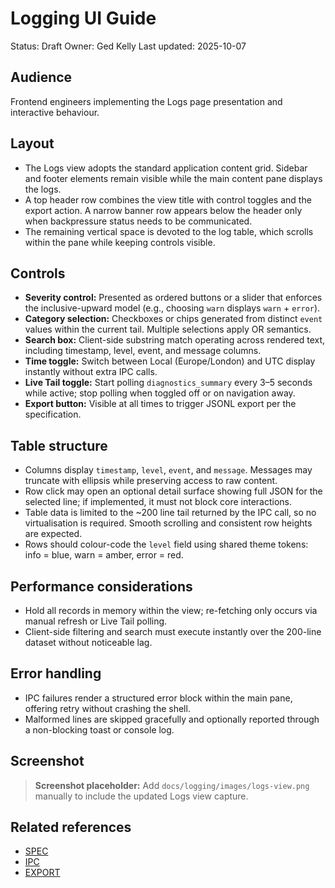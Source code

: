 # Logging UI Guide

Status: Draft
Owner: Ged Kelly
Last updated: 2025-10-07

## Audience
Frontend engineers implementing the Logs page presentation and interactive behaviour.

## Layout
* The Logs view adopts the standard application content grid. Sidebar and footer elements remain visible while the main content pane displays the logs.
* A top header row combines the view title with control toggles and the export action. A narrow banner row appears below the header only when backpressure status needs to be communicated.
* The remaining vertical space is devoted to the log table, which scrolls within the pane while keeping controls visible.

## Controls
* **Severity control:** Presented as ordered buttons or a slider that enforces the inclusive-upward model (e.g., choosing `warn` displays `warn` + `error`).
* **Category selection:** Checkboxes or chips generated from distinct `event` values within the current tail. Multiple selections apply OR semantics.
* **Search box:** Client-side substring match operating across rendered text, including timestamp, level, event, and message columns.
* **Time toggle:** Switch between Local (Europe/London) and UTC display instantly without extra IPC calls.
* **Live Tail toggle:** Start polling `diagnostics_summary` every 3–5 seconds while active; stop polling when toggled off or on navigation away.
* **Export button:** Visible at all times to trigger JSONL export per the specification.

## Table structure
* Columns display `timestamp`, `level`, `event`, and `message`. Messages may truncate with ellipsis while preserving access to raw content.
* Row click may open an optional detail surface showing full JSON for the selected line; if implemented, it must not block core interactions.
* Table data is limited to the ~200 line tail returned by the IPC call, so no virtualisation is required. Smooth scrolling and consistent row heights are expected.
* Rows should colour-code the `level` field using shared theme tokens: info = blue, warn = amber, error = red.

## Performance considerations
* Hold all records in memory within the view; re-fetching only occurs via manual refresh or Live Tail polling.
* Client-side filtering and search must execute instantly over the 200-line dataset without noticeable lag.

## Error handling
* IPC failures render a structured error block within the main pane, offering retry without crashing the shell.
* Malformed lines are skipped gracefully and optionally reported through a non-blocking toast or console log.

## Screenshot

> **Screenshot placeholder:** Add `docs/logging/images/logs-view.png` manually to include the updated Logs view capture.

## Related references
* [SPEC](./SPEC.md)
* [IPC](./IPC.md)
* [EXPORT](./EXPORT.md)
